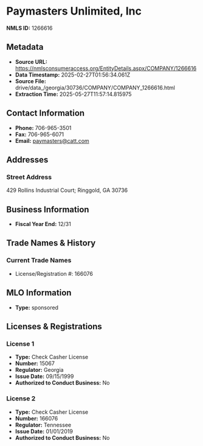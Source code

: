# Paymasters Unlimited, Inc

**NMLS ID:** 1266616

## Metadata
- **Source URL:** https://nmlsconsumeraccess.org/EntityDetails.aspx/COMPANY/1266616
- **Data Timestamp:** 2025-02-27T01:56:34.061Z
- **Source File:** drive/data_/georgia/30736/COMPANY/COMPANY_1266616.html
- **Extraction Time:** 2025-05-27T11:57:14.815975

## Contact Information
- **Phone:** 706-965-3501
- **Fax:** 706-965-6071
- **Email:** paymasters@catt.com

## Addresses
### Street Address
429 Rollins Industrial Court; Ringgold, GA 30736

## Business Information
- **Fiscal Year End:** 12/31

## Trade Names & History
### Current Trade Names
- License/Registration #: 166076

## MLO Information
- **Type:** sponsored

## Licenses & Registrations

### License 1
- **Type:** Check Casher License
- **Number:** 15067
- **Regulator:** Georgia
- **Issue Date:** 09/15/1999
- **Authorized to Conduct Business:** No

### License 2
- **Type:** Check Casher License
- **Number:** 166076
- **Regulator:** Tennessee
- **Issue Date:** 01/01/2019
- **Authorized to Conduct Business:** No
